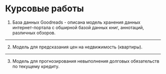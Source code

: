 # Курсовые работы 

1. База данных Goodreads - описана модель хранения данных интернет-портала с обширной базой данных книг, аннотаций, различных обзоров.
---
2. Модель для предсказания цен на недвижимость (квартиры).
---
3. Модель для прогнозирования невыполнения долговых обязательств по текущему кредиту. 
